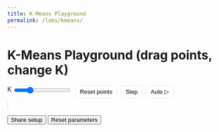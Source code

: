 ```yaml
---
title: K-Means Playground
permalink: /labs/kmeans/
---
```


# K-Means Playground (drag points, change K)

<div class="km-toolbar">
  <label>K <input id="kval" type="range" min="2" max="6" value="3"></label>
  <button id="reset">Reset points</button>
  <button id="step">Step</button>
  <button id="auto">Auto ▷</button>
</div>
<canvas id="km" width="720" height="440" style="border:1px solid #e5e7eb;border-radius:10px"></canvas>


<style>
.km-toolbar{display:flex;gap:8px;margin-bottom:8px}
.km-toolbar button{padding:6px 10px;border:1px solid #e5e7eb;border-radius:8px;background:#fff;cursor:pointer}
.km-toolbar input[type=range]{vertical-align:middle}
html[data-theme="dark"] #km{border-color:#1f2937}
html[data-theme="dark"] .km-toolbar button{background:#0f172a;border-color:#1f2937;color:#e8eef7}
</style>

<script>
// 1) Load initial state (defaults if no query present)
const state = StateShare.load({ k:3, pts:[] }); // pts = [[x,y], ...]

// TODO: initialize your UI from state.k and state.pts here
// e.g., set k slider/input, draw existing points

// 2) Whenever k or points change, call:
function persist(){ StateShare.save({ k: currentK, pts: currentPointsArray }); }

// 3) Wire buttons
document.getElementById('shareLink').onclick = e => StateShare.copyLink(e.target);
document.getElementById('resetState').onclick = () => StateShare.reset();
</script>

<button id="shareLink">Share setup</button>
<button id="resetState">Reset parameters</button>

<script>
(function(){
  const W=720,H=440,c=document.getElementById('km'),g=c.getContext('2d');
  const col=['#2563eb','#16a34a','#f59e0b','#ef4444','#a855f7','#06b6d4'];
  let P=[], C=[], K=3, dragging=null, auto=null;

  function rand(n){ return Math.random()*n|0; }
  function init(n=140){
    P=[...Array(n)].map(()=>({x:20+Math.random()*(W-40), y:20+Math.random()*(H-40), k:0}));
    C=[...Array(K)].map((_,i)=>({x:W*(i+1)/(K+1), y:H*(i+1)/(K+1)}));
    assign(); draw();
  }
  function assign(){
    P.forEach(p=>{
      let best=0,b=1e9;
      for(let k=0;k<K;k++){
        const dx=p.x-C[k].x, dy=p.y-C[k].y, d=dx*dx+dy*dy;
        if(d<b){b=d;best=k;}
      }
      p.k=best;
    });
  }
  function update(){
    for(let k=0;k<K;k++){
      const S=P.filter(p=>p.k===k);
      if(S.length){ C[k].x=S.reduce((s,p)=>s+p.x,0)/S.length; C[k].y=S.reduce((s,p)=>s+p.y,0)/S.length; }
    }
  }
  function step(){ assign(); update(); draw(); }
  function draw(){
    g.clearRect(0,0,W,H);
    P.forEach(p=>{ g.fillStyle=col[p.k]; g.beginPath(); g.arc(p.x,p.y,3,0,6.283); g.fill(); });
    for(let k=0;k<K;k++){ g.strokeStyle=col[k]; g.lineWidth=3; g.strokeRect(C[k].x-6,C[k].y-6,12,12); }
  }

  // Interactions: drag points, click to add
  c.onmousedown=e=>{
    const r=c.getBoundingClientRect(), x=e.clientX-r.left, y=e.clientY-r.top;
    const hit=P.find(p=> (p.x-x)**2+(p.y-y)**2 < 7**2 );
    if(hit){ dragging=hit; }
    else { P.push({x,y,k:0}); step(); }
  };
  c.onmousemove=e=>{
    if(!dragging) return;
    const r=c.getBoundingClientRect(); dragging.x=e.clientX-r.left; dragging.y=e.clientY-r.top; step();
  };
  c.onmouseup=()=> dragging=null; c.onmouseleave=()=> dragging=null;

  // Controls
  document.getElementById('kval').oninput=e=>{
    K=+e.target.value; C=[...Array(K)].map((_,i)=>({x:W*(i+1)/(K+1),y:H*(i+1)/(K+1)})); step();
  };
  document.getElementById('reset').onclick=()=>init();
  document.getElementById('step').onclick=step;
  document.getElementById('auto').onclick=e=>{
    if(auto){ clearInterval(auto); auto=null; e.target.textContent='Auto ▷'; }
    else { auto=setInterval(step,400); e.target.textContent='Auto ❚❚'; }
  };

  init();
})();
</script>


<script src="/assets/js/share-state.js"></script>






